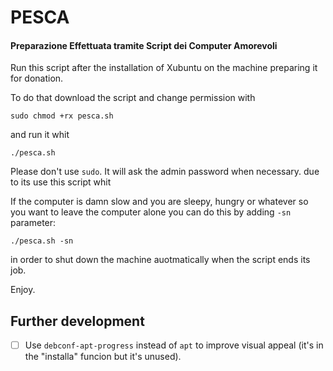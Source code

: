 # PESCA

#### Preparazione Effettuata tramite Script dei Computer Amorevoli

Run this script after the installation of Xubuntu on the machine preparing it for donation.

To do that download the script and change permission with

    sudo chmod +rx pesca.sh
    
and run it whit

    ./pesca.sh
    
Please don't use `sudo`. It will ask the admin password when necessary.
due to its use this script whit 
    
If the computer is damn slow and you are sleepy, hungry or whatever so you want to leave the computer alone you can do this by adding `-sn` parameter:

    ./pesca.sh -sn
    
in order to shut down the machine auotmatically when the script ends its job.

Enjoy.

## Further development

- [ ] Use `debconf-apt-progress` instead of `apt` to improve visual appeal (it's in the "installa" funcion but it's unused).
